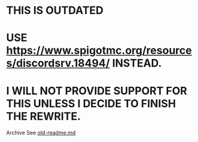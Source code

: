 # THIS IS OUTDATED
# USE https://www.spigotmc.org/resources/discordsrv.18494/ INSTEAD.
# I WILL NOT PROVIDE SUPPORT FOR THIS UNLESS I DECIDE TO FINISH THE REWRITE.



Archive
See [old-readme.md](https://github.com/dada513/minecraft-discord-verification/blob/master/OLD-README.md)

